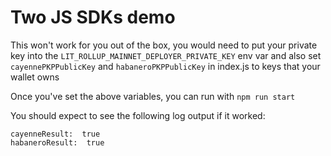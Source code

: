# Two JS SDKs demo

This won't work for you out of the box, you would need to put your private key into the `LIT_ROLLUP_MAINNET_DEPLOYER_PRIVATE_KEY` env var and also set `cayennePKPPublicKey` and `habaneroPKPPublicKey` in index.js to keys that your wallet owns

Once you've set the above variables, you can run with `npm run start`

You should expect to see the following log output if it worked:

```
cayenneResult:  true
habaneroResult:  true
```
